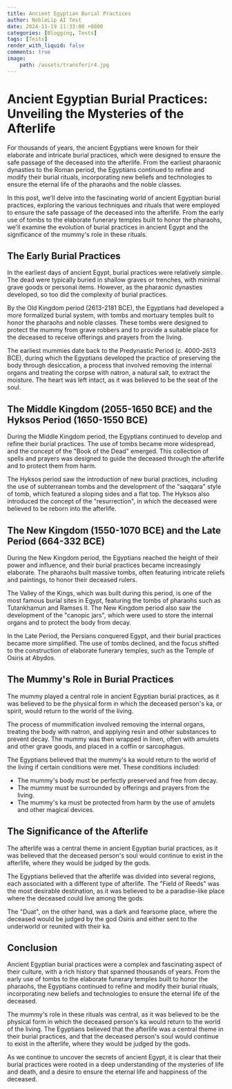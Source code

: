 ```yaml
---
title: Ancient Egyptian Burial Practices
author: NobleLip AI Test
date: 2024-11-19 11:33:00 +0800
categories: [Blogging, Tests]
tags: [Tests]
render_with_liquid: false
comments: true
image:
    path: /assets/transferir4.jpg
---
```


   
# Ancient Egyptian Burial Practices: Unveiling the Mysteries of the Afterlife


For thousands of years, the ancient Egyptians were known for their elaborate and intricate burial practices, which were designed to ensure the safe passage of the deceased into the afterlife. From the earliest pharaonic dynasties to the Roman period, the Egyptians continued to refine and modify their burial rituals, incorporating new beliefs and technologies to ensure the eternal life of the pharaohs and the noble classes.

In this post, we'll delve into the fascinating world of ancient Egyptian burial practices, exploring the various techniques and rituals that were employed to ensure the safe passage of the deceased into the afterlife. From the early use of tombs to the elaborate funerary temples built to honor the pharaohs, we'll examine the evolution of burial practices in ancient Egypt and the significance of the mummy's role in these rituals.

**The Early Burial Practices**
---------------------------

In the earliest days of ancient Egypt, burial practices were relatively simple. The dead were typically buried in shallow graves or trenches, with minimal grave goods or personal items. However, as the pharaonic dynasties developed, so too did the complexity of burial practices.

By the Old Kingdom period (2613-2181 BCE), the Egyptians had developed a more formalized burial system, with tombs and mortuary temples built to honor the pharaohs and noble classes. These tombs were designed to protect the mummy from grave robbers and to provide a suitable place for the deceased to receive offerings and prayers from the living.

The earliest mummies date back to the Predynastic Period (c. 4000-2613 BCE), during which the Egyptians developed the practice of preserving the body through desiccation, a process that involved removing the internal organs and treating the corpse with natron, a natural salt, to extract the moisture. The heart was left intact, as it was believed to be the seat of the soul.

**The Middle Kingdom (2055-1650 BCE) and the Hyksos Period (1650-1550 BCE)**
------------------------------------------------------------------------

During the Middle Kingdom period, the Egyptians continued to develop and refine their burial practices. The use of tombs became more widespread, and the concept of the "Book of the Dead" emerged. This collection of spells and prayers was designed to guide the deceased through the afterlife and to protect them from harm.

The Hyksos period saw the introduction of new burial practices, including the use of subterranean tombs and the development of the "saqqara" style of tomb, which featured a sloping sides and a flat top. The Hyksos also introduced the concept of the "resurrection", in which the deceased were believed to be reborn into the afterlife.

**The New Kingdom (1550-1070 BCE) and the Late Period (664-332 BCE)**
------------------------------------------------------------------------

During the New Kingdom period, the Egyptians reached the height of their power and influence, and their burial practices became increasingly elaborate. The pharaohs built massive tombs, often featuring intricate reliefs and paintings, to honor their deceased rulers.

The Valley of the Kings, which was built during this period, is one of the most famous burial sites in Egypt, featuring the tombs of pharaohs such as Tutankhamun and Ramses II. The New Kingdom period also saw the development of the "canopic jars", which were used to store the internal organs and to protect the body from decay.

In the Late Period, the Persians conquered Egypt, and their burial practices became more simplified. The use of tombs declined, and the focus shifted to the construction of elaborate funerary temples, such as the Temple of Osiris at Abydos.

**The Mummy's Role in Burial Practices**
------------------------------------------

The mummy played a central role in ancient Egyptian burial practices, as it was believed to be the physical form in which the deceased person's ka, or spirit, would return to the world of the living.

The process of mummification involved removing the internal organs, treating the body with natron, and applying resin and other substances to prevent decay. The mummy was then wrapped in linen, often with amulets and other grave goods, and placed in a coffin or sarcophagus.

The Egyptians believed that the mummy's ka would return to the world of the living if certain conditions were met. These conditions included:

* The mummy's body must be perfectly preserved and free from decay.
* The mummy must be surrounded by offerings and prayers from the living.
* The mummy's ka must be protected from harm by the use of amulets and other magical devices.

**The Significance of the Afterlife**
------------------------------------

The afterlife was a central theme in ancient Egyptian burial practices, as it was believed that the deceased person's soul would continue to exist in the afterlife, where they would be judged by the gods.

The Egyptians believed that the afterlife was divided into several regions, each associated with a different type of afterlife. The "Field of Reeds" was the most desirable destination, as it was believed to be a paradise-like place where the deceased could live among the gods.

The "Duat", on the other hand, was a dark and fearsome place, where the deceased would be judged by the god Osiris and either sent to the underworld or reunited with their ka.

**Conclusion**
----------

Ancient Egyptian burial practices were a complex and fascinating aspect of their culture, with a rich history that spanned thousands of years. From the early use of tombs to the elaborate funerary temples built to honor the pharaohs, the Egyptians continued to refine and modify their burial rituals, incorporating new beliefs and technologies to ensure the eternal life of the deceased.

The mummy's role in these rituals was central, as it was believed to be the physical form in which the deceased person's ka would return to the world of the living. The Egyptians believed that the afterlife was a central theme in their burial practices, and that the deceased person's soul would continue to exist in the afterlife, where they would be judged by the gods.

As we continue to uncover the secrets of ancient Egypt, it is clear that their burial practices were rooted in a deep understanding of the mysteries of life and death, and a desire to ensure the eternal life and happiness of the deceased.
